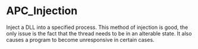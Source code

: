 # APC_Injection
Inject a DLL into a specified process. This method of injection is good, the only issue is the fact that the thread needs to be in an alterable state. It also causes a program to become unresponsive in certain cases.
